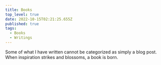 ```yaml
---
title: Books
top_level: true
date: 2022-10-15T02:21:25.655Z
published: true
tags:
  - Books
  - Writings
---
```

Some of what I have written cannot be categorized as simply a blog post. When inspiration strikes and blossoms, a book is born.